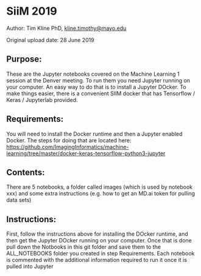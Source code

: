 # SiiM 2019

Author: Tim Kline PhD, kline.timothy@mayo.edu

Original upload date: 28 June 2019

Purpose:
--
These are the Jupyter notebooks covered on the Machine Learning 1 session at the Denver meeting. To run them you need Jupyter running on your computer. An easy way to do that is to install a Jupyter DOcker. To make things easier, there is a convenient SIIM docker that has Tensorflow / Keras / Jupyterlab provided.

Requirements:
--
You will need to install the Docker runtime and then a Jupyter enabled Docker. The steps for doing that are located here: https://github.com/ImagingInformatics/machine-learning/tree/master/docker-keras-tensorflow-python3-jupyter

Contents:
--
There are 5 notebooks, a folder called images (which is used by notebook xxx) and some extra instructions (e.g. how to get an MD.ai token for pulling data sets)

Instructions:
--
First, follow the instructions above for installing the DOcker runtime, and then get the Jupyter DOcker running on your computer. Once that is done pull down the Notbooks in this git folder and save them to the ALL_NOTEBOOKS folder you created in step Requirements. 
Each notebook is commented with the additional information required to run it once it is pulled into Jupyter




